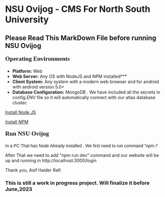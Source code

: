 
# NSU Ovijog - CMS For North South University



## Please Read This MarkDown File before running NSU Ovijog


<p style="font-size:140%;text-align: left;font-weight:bold;font-family:times">Operating Environments</p>
<p style="text-align: left;font-family:arial;">
<ul type="disc"> 
  <li><strong>Platform:</strong> Web </li>
  <li><strong>Web Server:</strong> Any OS with NodeJS and NPM installed***</li>
  <li><strong>Client System:</strong> Any system with a modern web browser and for android with android version 5.0+</li>
  <li><strong>Database Configuration:</strong> MongoDB . We have included all the secrets in config.ENV file so it will automatically connect with our atlas database cluster.</li>
</ul>
</p>

[Install Node JS](https://nodejs.org/en/)

[Install NPM](https://www.npmjs.com/)

<p style="font-size:140%;text-align: left;font-weight:bold;font-family:times">Run NSU Ovijog</p>
<p style="text-align: left;font-family:arial;">
    In a PC That has Node Already installed . We first need to run command "npm i"
</p>

<p style="text-align: left;font-family:arial;">
  
After That we need to add "npm run dev" command and our website will be up and running in http://localhost:3000/login
</p>

Thank you,
Asif Haider Rafi
### This is still a work in progress project. Will finalize it before June,2023

